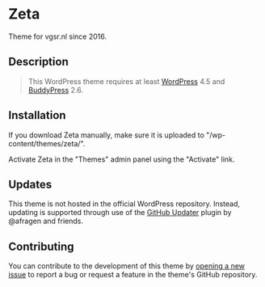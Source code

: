 # Zeta #

Theme for vgsr.nl since 2016.

## Description ##

> This WordPress theme requires at least [WordPress](https://wordpress.org) 4.5 and [BuddyPress](https://buddypress.org) 2.6.

## Installation ##

If you download Zeta manually, make sure it is uploaded to "/wp-content/themes/zeta/".

Activate Zeta in the "Themes" admin panel using the "Activate" link.

## Updates ##

This theme is not hosted in the official WordPress repository. Instead, updating is supported through use of the [GitHub Updater](https://github.com/afragen/github-updater/) plugin by @afragen and friends.

## Contributing ##

You can contribute to the development of this theme by [opening a new issue](https://github.com/vgsr/zeta/issues/) to report a bug or request a feature in the theme's GitHub repository.
